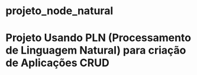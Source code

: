 # projeto_node_natural
# Projeto Usando PLN (Processamento de Linguagem Natural) para criação de Aplicações CRUD

